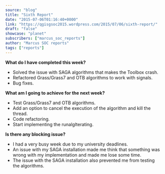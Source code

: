 ```yaml
---
source: "blog"
title: "Sixth Report"
date: "2015-07-06T01:16:40+0000"
link: "https://qgisgsoc2015.wordpress.com/2015/07/06/sixth-report/"
draft: "false"
showcase: "planet"
subscribers: ["marcus_soc_reports"]
author: "Marcus SOC reports"
tags: ["reports"]
---
```


<p><strong>What do I have completed this week?</strong></p>
<ul>
<li>Solved the issue with SAGA algorithms that makes the Toolbox crash.</li>
<li>Refactored Grass/Grass7 and OTB algorithms to work with signals.</li>
<li>Bug fixes.</li>
</ul>
<p><strong>What am I going to achieve for the next week?</strong></p>
<ul>
<li>Test Grass/Grass7 and OTB algorithms.</li>
<li>Add an option to cancel the execution of the algorithm and kill the thread.</li>
<li>Code refactoring.</li>
<li>Start implementing the runalgIterating.</li>
</ul>
<p><strong>Is there any blocking issue?</strong></p>
<ul>
<li>I had a very busy week due to my university deadlines.</li>
<li>An issue with my SAGA installation made me think that something was wrong with my implementation and made me lose some time.</li>
<li>The issue with the SAGA installation also prevented me from testing the algorithms.</li>
</ul>

